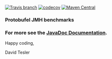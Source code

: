 [![Travis branch](https://img.shields.io/travis/protobufel/protobufel-benchmarks/master.svg?style=plastic)](https://travis-ci.org/protobufel/protobufel-benchmarks)
[![codecov](https://codecov.io/gh/protobufel/protobufel-benchmarks/branch/master/graph/badge.svg)](https://codecov.io/gh/protobufel/protobufel-benchmarks)
[![Maven Central](https://img.shields.io/maven-central/v/com.github.protobufel/protobufel-benchmarks.svg?style=plastic)](https://search.maven.org/#search%7Cga%7C1%7Ca%3A%)

### Protobufel JMH benchmarks


### For more see the [JavaDoc Documentation](https://protobufel.github.io/protobufel-benchmarks/javadoc/ "JavaDoc and more").  

Happy coding,

David Tesler
